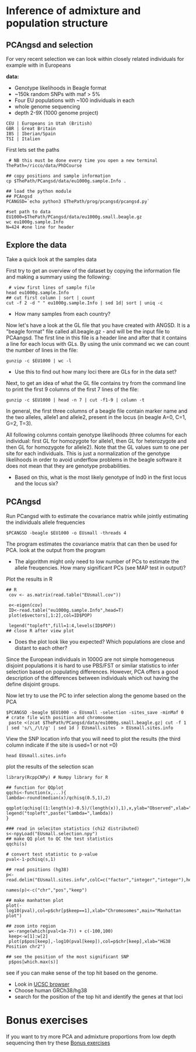 # Inference of admixture and population structure



## PCAngsd and selection

For very recent selection we can look within closely related individuals for example with in Europeans

**data:**

 - Genotype likelihoods in Beagle format
 - ~150k random SNPs with maf > 5%
 - Four EU populations with ~100 individuals in each
 - whole genome sequencing
 - depth 2-9X (1000 genome project)

 ```
CEU | Europeans in Utah (British)
GBR | Great Britain
IBS | Iberian/Spain
TSI | Italien
```

First lets set the paths

```
 # NB this must be done every time you open a new terminal
ThePath=/ricco/data/PhDCourse

## copy positions and sample information
cp $ThePath/PCangsd/data/eu1000g.sample.Info .

## load the python module
## PCAngsd
PCANGSD=`echo python3 $ThePath/prog/pcangsd/pcangsd.py`

#set path to data
EU1000=$ThePath/PCangsd/data/eu1000g.small.beagle.gz
wc eu1000g.sample.Info
N=424 #one line for header
```


## Explore the data


Take a quick look at the samples data

First try to get an overview of the dataset by copying the information file and making a summary using the following:



```
 # view first lines of sample file
head eu1000g.sample.Info
## cut first column | sort | count
cut -f 2 -d " " eu1000g.sample.Info | sed 1d| sort | uniq -c
```

 - How many samples from each country?

Now let's have a look at the GL file that you have created with ANGSD. It is a "beagle format" file called all.beagle.gz - and will be the input file to PCAangsd.
The first line in this file is a header line and after that it contains a line for each locus with GLs. By using the unix command wc we can count the number of lines in the file:

```
gunzip -c $EU1000 | wc -l
```

 - Use this to find out how many loci there are GLs for in the data set?

Next, to get an idea of what the GL file contains try from the command line to print the first 9 columns of the first 7 lines of the file:


```
gunzip -c $EU1000 | head -n 7 | cut -f1-9 | column -t
```

In general, the first three columns of a beagle file contain marker name and the two alleles, allele1 and allele2, present in the locus (in beagle A=0, C=1, G=2, T=3).

All following columns contain genotype likelihoods (three columns for each individual: first GL for homozygote for allele1,
then GL for heterozygote and then GL for homozygote for allele2). Note that the GL values sum to one per site for each individuals. This is just a normalization of the genotype likelihoods in order to avoid underflow problems in the beagle software it does not mean that they are genotype probabilities.

 - Based on this, what is the most likely genotype of Ind0 in the first locus and the locus six?


## PCAngsd

Run PCangsd with to estimate the covariance matrix while jointly estimating the individuals allele frequencies

```
$PCANGSD -beagle $EU1000 -o EUsmall -threads 4
```

The program estimates the covariance matrix that can then be used for PCA. look at the output from the program

 - The algorithm might only need to low number of PCs to estimate the allele freuqencies. How many significant PCs (see MAP test in output)?

Plot the results in R

```
## R
 cov <- as.matrix(read.table("EUsmall.cov"))

 e<-eigen(cov)
 ID<-read.table("eu1000g.sample.Info",head=T)
 plot(e$vectors[,1:2],col=ID$POP)

 legend("topleft",fill=1:4,levels(ID$POP))
## close R after view plot
```

 - Does the plot look like you expected? Which populations are close and distant to each other?


Since the European individuals in 1000G are not simple homogeneous disjoint populations it is hard to use PBS/FST or similar statistics to infer selection based on populating differences. However, PCA offers a good description of the differences between individuals which out having the define disjoint groups.

Now let try to use the PC to infer selection along the genome based on the PCA

```
$PCANGSD -beagle $EU1000 -o EUsmall -selection -sites_save -minMaf 0
# crate file with position and chromosome
 paste <(zcat $ThePath/PCangsd/data/eu1000g.small.beagle.gz| cut -f 1 | sed 's/\_/\t/g' | sed 1d ) EUsmall.sites  > EUsmall.sites.info
```

View the SNP location info that you will need to plot the results (the third column indicate if the site is used=1 or not =0)

```
head EUsmall.sites.info 
```


plot the results of the selection scan 

```
library(RcppCNPy) # Numpy library for R

## function for QQplot
qqchi<-function(x,...){
lambda<-round(median(x)/qchisq(0.5,1),2)
  qqplot(qchisq((1:length(x)-0.5)/(length(x)),1),x,ylab="Observed",xlab="Expected",...);abline(0,1,col=2,lwd=2)
legend("topleft",paste("lambda=",lambda))
}

### read in seleciton statistics (chi2 distributed)
s<-npyLoad("EUsmall.selection.npy")
## make QQ plot to QC the test statistics
qqchi(s)

# convert test statistic to p-value
pval<-1-pchisq(s,1)

## read positions (hg38)
p<-read.delim("EUsmall.sites.info",colC=c("factor","integer","integer"),head=F)

names(p)<-c("chr","pos","keep")

## make manhatten plot
plot(-log10(pval),col=p$chr[p$keep==1],xlab="Chromosomes",main="Manhattan plot")

## zoom into region
 w<-range(which(pval<1e-7)) + c(-100,100)
 keep<-w[1]:w[2]
 plot(p$pos[keep],-log10(pval[keep]),col=p$chr[keep],xlab="HG38 Position chr2")

## see the position of the most significant SNP
 p$pos[which.max(s)]
```

see if you can make sense of the top hit based on the genome.
 - Look in [UCSC browser](http://genome.ucsc.edu/cgi-bin/hgGateway)
 - Choose human GRCh38/hg38
 - search for the position of the top hit and identify the genes at that loci


# Bonus exercises
If you want to try more PCA and admixture proportions from low depth sequencing then try these [Bonus exercises](scanPCA_bonus.md)

